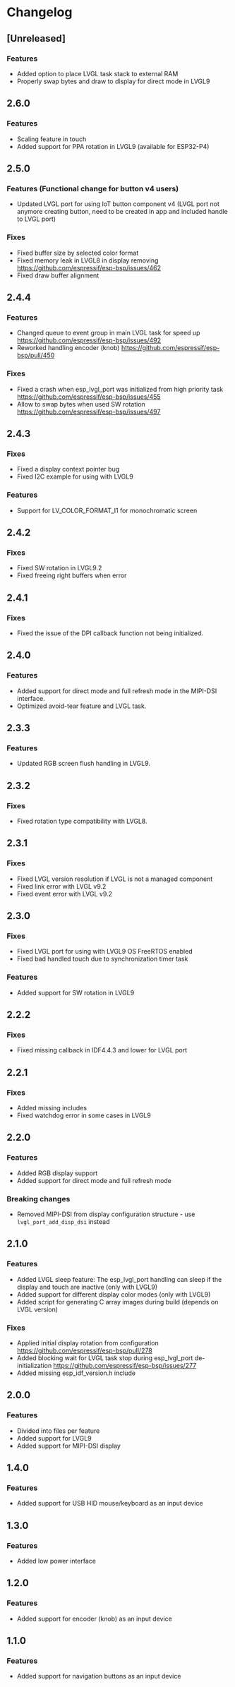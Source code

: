 # Changelog

## [Unreleased]
### Features
- Added option to place LVGL task stack to external RAM
- Properly swap bytes and draw to display for direct mode in LVGL9

## 2.6.0

### Features
- Scaling feature in touch
- Added support for PPA rotation in LVGL9 (available for ESP32-P4)

## 2.5.0

### Features (Functional change for button v4 users)
- Updated LVGL port for using IoT button component v4 (LVGL port not anymore creating button, need to be created in app and included handle to LVGL port)

### Fixes
- Fixed buffer size by selected color format
- Fixed memory leak in LVGL8 in display removing https://github.com/espressif/esp-bsp/issues/462
- Fixed draw buffer alignment

## 2.4.4

### Features
- Changed queue to event group in main LVGL task for speed up https://github.com/espressif/esp-bsp/issues/492
- Reworked handling encoder (knob) https://github.com/espressif/esp-bsp/pull/450

### Fixes
- Fixed a crash when esp_lvgl_port was initialized from high priority task https://github.com/espressif/esp-bsp/issues/455
- Allow to swap bytes when used SW rotation https://github.com/espressif/esp-bsp/issues/497

## 2.4.3

### Fixes
- Fixed a display context pointer bug
- Fixed I2C example for using with LVGL9

### Features
- Support for LV_COLOR_FORMAT_I1 for monochromatic screen

## 2.4.2

### Fixes
- Fixed SW rotation in LVGL9.2
- Fixed freeing right buffers when error

## 2.4.1

### Fixes
- Fixed the issue of the DPI callback function not being initialized.

## 2.4.0

### Features
- Added support for direct mode and full refresh mode in the MIPI-DSI interface.
- Optimized avoid-tear feature and LVGL task.

## 2.3.3

### Features
- Updated RGB screen flush handling in LVGL9.

## 2.3.2

### Fixes
- Fixed rotation type compatibility with LVGL8.

## 2.3.1

### Fixes
- Fixed LVGL version resolution if LVGL is not a managed component
- Fixed link error with LVGL v9.2
- Fixed event error with LVGL v9.2

## 2.3.0

### Fixes
- Fixed LVGL port for using with LVGL9 OS FreeRTOS enabled
- Fixed bad handled touch due to synchronization timer task

### Features
- Added support for SW rotation in LVGL9

## 2.2.2

### Fixes
- Fixed missing callback in IDF4.4.3 and lower for LVGL port

## 2.2.1

### Fixes
- Added missing includes
- Fixed watchdog error in some cases in LVGL9

## 2.2.0

### Features
- Added RGB display support
- Added support for direct mode and full refresh mode

### Breaking changes
- Removed MIPI-DSI from display configuration structure - use `lvgl_port_add_disp_dsi` instead

## 2.1.0

### Features
- Added LVGL sleep feature: The esp_lvgl_port handling can sleep if the display and touch are inactive (only with LVGL9)
- Added support for different display color modes (only with LVGL9)
- Added script for generating C array images during build (depends on LVGL version)

### Fixes
- Applied initial display rotation from configuration https://github.com/espressif/esp-bsp/pull/278
- Added blocking wait for LVGL task stop during esp_lvgl_port de-initialization https://github.com/espressif/esp-bsp/issues/277
- Added missing esp_idf_version.h include

## 2.0.0

### Features

- Divided into files per feature
- Added support for LVGL9
- Added support for MIPI-DSI display

## 1.4.0

### Features

- Added support for USB HID mouse/keyboard as an input device

## 1.3.0

### Features

- Added low power interface

## 1.2.0

### Features

- Added support for encoder (knob) as an input device

## 1.1.0

### Features

- Added support for navigation buttons as an input device
